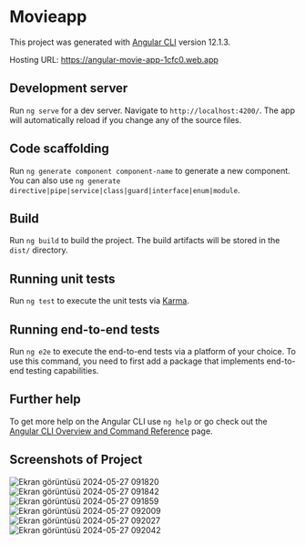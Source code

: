 # Movieapp

This project was generated with [Angular CLI](https://github.com/angular/angular-cli) version 12.1.3.

Hosting URL: https://angular-movie-app-1cfc0.web.app

## Development server

Run `ng serve` for a dev server. Navigate to `http://localhost:4200/`. The app will automatically reload if you change any of the source files.

## Code scaffolding

Run `ng generate component component-name` to generate a new component. You can also use `ng generate directive|pipe|service|class|guard|interface|enum|module`.

## Build

Run `ng build` to build the project. The build artifacts will be stored in the `dist/` directory.

## Running unit tests

Run `ng test` to execute the unit tests via [Karma](https://karma-runner.github.io).

## Running end-to-end tests

Run `ng e2e` to execute the end-to-end tests via a platform of your choice. To use this command, you need to first add a package that implements end-to-end testing capabilities.

## Further help

To get more help on the Angular CLI use `ng help` or go check out the [Angular CLI Overview and Command Reference](https://angular.io/cli) page.

## Screenshots of Project
![Ekran görüntüsü 2024-05-27 091820](https://github.com/yigitalpkaynak/ng-movieApp-with-firebase/assets/71692297/2163599c-874b-4806-82b6-1d4a18783aa3)
![Ekran görüntüsü 2024-05-27 091842](https://github.com/yigitalpkaynak/ng-movieApp-with-firebase/assets/71692297/0415d00e-5205-4309-bb26-57773a95fede)
![Ekran görüntüsü 2024-05-27 091859](https://github.com/yigitalpkaynak/ng-movieApp-with-firebase/assets/71692297/5b572fff-8b9d-4946-80fe-5194638d862b)
![Ekran görüntüsü 2024-05-27 092009](https://github.com/yigitalpkaynak/ng-movieApp-with-firebase/assets/71692297/8f67d90b-bfad-4f2f-b691-0e71bab079b8)
![Ekran görüntüsü 2024-05-27 092027](https://github.com/yigitalpkaynak/ng-movieApp-with-firebase/assets/71692297/fada75a3-d0e3-4374-87e4-18283a5f884d)
![Ekran görüntüsü 2024-05-27 092042](https://github.com/yigitalpkaynak/ng-movieApp-with-firebase/assets/71692297/43698fbc-e9e4-4758-976f-afa579695641)


